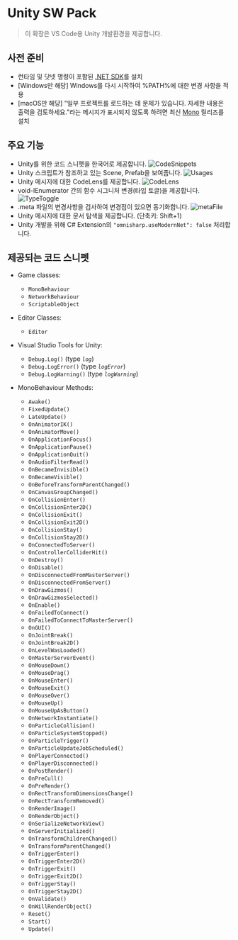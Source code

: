 # Unity SW Pack
> 이 확장은 VS Code용 Unity 개발환경을 제공합니다.

## 사전 준비

* 런타임 및 닷넷 명령이 포함된 [.NET SDK](https://dotnet.microsoft.com/ko-kr/download)를 설치
* [Windows만 해당] Windows를 다시 시작하여 %PATH%에 대한 변경 사항을 적용
* [macOS만 해당] "일부 프로젝트를 로드하는 데 문제가 있습니다. 자세한 내용은 출력을 검토하세요."라는 메시지가 표시되지 않도록 하려면 최신 [Mono](https://www.mono-project.com/download/stable/#download-mac) 릴리즈를 설치

## 주요 기능

* Unity를 위한 코드 스니펫을 한국어로 제공합니다.
![CodeSnippets](gifs/01.gif)
* Unity 스크립트가 참조하고 있는 Scene, Prefab을 보여줍니다.
![Usages](gifs/02.gif)
* Unity 메시지에 대한 CodeLens를 제공합니다.
![CodeLens](gifs/03.gif)
* void-IEnumerator 간의 함수 시그니처 변경(타입 토글)을 제공합니다.
![TypeToggle](gifs/04.gif)
* .meta 파일의 변경사항을 검사하여 변경점이 있으면 동기화합니다.
![metaFile](gifs/05.gif)
* Unity 메시지에 대한 문서 탐색을 제공합니다. (단축키: Shift+1)
* Unity 개발을 위해 C# Extension의 `"omnisharp.useModernNet": false` 처리합니다.


## 제공되는 코드 스니펫
* Game classes:
	* `MonoBehaviour`
	* `NetworkBehaviour`
	* `ScriptableObject`

* Editor Classes:
	* `Editor`

* Visual Studio Tools for Unity:
	* `Debug.Log()` (type _`log`_)
	* `Debug.LogError()` (type _`logError`_)
	* `Debug.LogWarning()` (type _`logWarning`_)

* MonoBehaviour Methods:
	* `Awake()`
	* `FixedUpdate()`
	* `LateUpdate()`
	* `OnAnimatorIK()`
	* `OnAnimatorMove()`
	* `OnApplicationFocus()`
	* `OnApplicationPause()`
	* `OnApplicationQuit()`
	* `OnAudioFilterRead()`
	* `OnBecameInvisible()`
	* `OnBecameVisible()`
	* `OnBeforeTransformParentChanged()`
	* `OnCanvasGroupChanged()`
	* `OnCollisionEnter()`
	* `OnCollisionEnter2D()`
	* `OnCollisionExit()`
	* `OnCollisionExit2D()`
	* `OnCollisionStay()`
	* `OnCollisionStay2D()`
	* `OnConnectedToServer()`
	* `OnControllerColliderHit()`
	* `OnDestroy()`
	* `OnDisable()`
	* `OnDisconnectedFromMasterServer()`
	* `OnDisconnectedFromServer()`
	* `OnDrawGizmos()`
	* `OnDrawGizmosSelected()`
	* `OnEnable()`
	* `OnFailedToConnect()`
	* `OnFailedToConnectToMasterServer()`
	* `OnGUI()`
	* `OnJointBreak()`
	* `OnJointBreak2D()`
	* `OnLevelWasLoaded()`
	* `OnMasterServerEvent()`
	* `OnMouseDown()`
	* `OnMouseDrag()`
	* `OnMouseEnter()`
	* `OnMouseExit()`
	* `OnMouseOver()`
	* `OnMouseUp()`
	* `OnMouseUpAsButton()`
	* `OnNetworkInstantiate()`
	* `OnParticleCollision()`
	* `OnParticleSystemStopped()`
	* `OnParticleTrigger()`
	* `OnParticleUpdateJobScheduled()`
	* `OnPlayerConnected()`
	* `OnPlayerDisconnected()`
	* `OnPostRender()`
	* `OnPreCull()`
	* `OnPreRender()`
	* `OnRectTransformDimensionsChange()`
	* `OnRectTransformRemoved()`
	* `OnRenderImage()`
	* `OnRenderObject()`
	* `OnSerializeNetworkView()`
	* `OnServerInitialized()`
	* `OnTransformChildrenChanged()`
	* `OnTransformParentChanged()`
	* `OnTriggerEnter()`
	* `OnTriggerEnter2D()`
	* `OnTriggerExit()`
	* `OnTriggerExit2D()`
	* `OnTriggerStay()`
	* `OnTriggerStay2D()`
	* `OnValidate()`
	* `OnWillRenderObject()`
	* `Reset()`
	* `Start()`
	* `Update()`